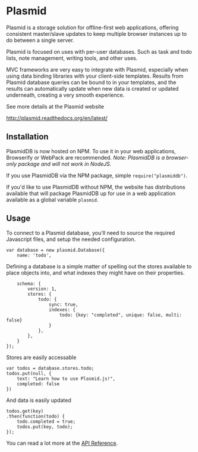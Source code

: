 # Plasmid

Plasmid is a storage solution for offline-first web applications,
offering consistent master/slave updates to keep multiple browser instances
up to do between a single server.

Plasmid is focused on uses with per-user databases. Such as task and
todo lists, note management, writing tools, and other uses.

MVC frameworks are very easy to integrate with Plasmid, especially when using
data binding libraries with your client-side templates. Results from Plasmid
database queries can be bound to in your templates, and the results can automatically
update when new data is created or updated underneath, creating a very
smooth experience.

See more details at the Plasmid website

http://plasmid.readthedocs.org/en/latest/

## Installation

PlasmidDB is now hosted on NPM. To use it in your web applications, Browserify or WebPack
are recommended. *Note: PlasmidDB is a browser-only package and will not work in NodeJS.*

If you use PlasmidDB via the NPM package, simple `require("plasmiddb")`.

If you'd like to use PlasmidDB without NPM, the website has distributions available that
will package PlasmidDB up for use in a web application available as a global variable `plasmid`.

## Usage

To connect to a Plasmid database, you'll need to source the required
Javascript files, and setup the needed configuration.

    var database = new plasmid.Database({
        name: 'todo',

Defining a database is a simple matter of spelling out the stores available to place objects
into, and what indexes they might have on their properties.

        schema: {
            version: 1,
            stores: {
                todo: {
                    sync: true,
                    indexes: {
                        todo: {key: "completed", unique: false, multi: false}
                    }
                },
            },
        }
    });

Stores are easily accessable

    var todos = database.stores.todo;
    todos.put(null, {
        text: "Learn how to use Plasmid.js!",
        completed: false
    })

And data is easily updated

    todos.get(key)
    .then(function(todo) {
        todo.completed = true;
        todos.put(key, todo);
    });

You can read a lot more at the [API Reference](http://plasmidhq.github.io/plasmid/plasmid_api.html).
